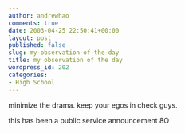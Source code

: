 ```yaml
---
author: andrewhao
comments: true
date: 2003-04-25 22:50:41+00:00
layout: post
published: false
slug: my-observation-of-the-day
title: my observation of the day
wordpress_id: 202
categories:
- High School
---
```


minimize the drama. keep your egos in check guys.

this has been a public service announcement  8O 
